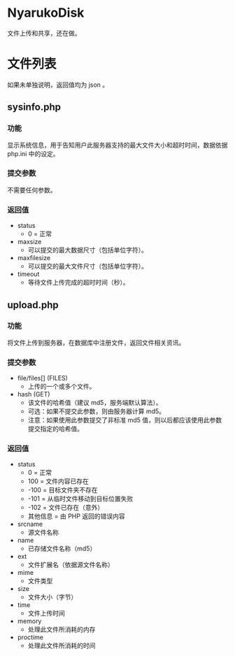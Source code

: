 # NyarukoDisk
文件上传和共享，还在做。

# 文件列表
如果未单独说明，返回值均为 json 。

## sysinfo.php
### 功能
显示系统信息，用于告知用户此服务器支持的最大文件大小和超时时间，数据依据 php.ini 中的设定。
### 提交参数
不需要任何参数。
### 返回值
- status
  - 0 = 正常
- maxsize
  - 可以提交的最大数据尺寸（包括单位字符）。
- maxfilesize
  - 可以提交的最大文件尺寸（包括单位字符）。
- timeout
  - 等待文件上传完成的超时时间（秒）。

## upload.php
### 功能
将文件上传到服务器，在数据库中注册文件，返回文件相关资讯。
### 提交参数
- file/files[] (FILES)
  - 上传的一个或多个文件。
- hash (GET)
  - 该文件的哈希值（建议 md5，服务端默认算法）。
  - 可选：如果不提交此参数，则由服务器计算 md5。
  - 注意：如果使用此参数提交了非标准 md5 值，则以后都应该使用此参数提交指定的哈希值。
### 返回值
- status
  - 0 = 正常
  - 100 = 文件内容已存在
  - -100 = 目标文件夹不存在
  - -101 = 从临时文件移动到目标位置失败
  - -102 = 文件已存在（意外）
  - 其他信息 = 由 PHP 返回的错误内容
- srcname
  - 源文件名称
- name
  - 已存储文件名称（md5）
- ext
  - 文件扩展名（依据源文件名称）
- mime
  - 文件类型
- size
  - 文件大小（字节）
- time
  - 文件上传时间
- memory
  - 处理此文件所消耗的内存
- proctime
  - 处理此文件所消耗的时间